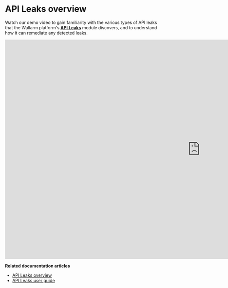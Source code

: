# API Leaks overview

Watch our demo video to gain familiarity with the various types of API leaks that the Wallarm platform's [**API Leaks**](../about-wallarm/api-leaks.md) module discovers, and to understand how it can remediate any detected leaks.

<div class="video-wrapper">
  <iframe width="1280" height="720" src="https://www.youtube.com/embed/Xfezb0WdNMY" frameborder="0" allow="accelerometer; autoplay; encrypted-media; gyroscope; picture-in-picture" allowfullscreen></iframe>
</div>

**Related documentation articles**

* [API Leaks overview](../about-wallarm/api-leaks.md)
* [API Leaks user guide](../user-guides/api-leaks.md)
